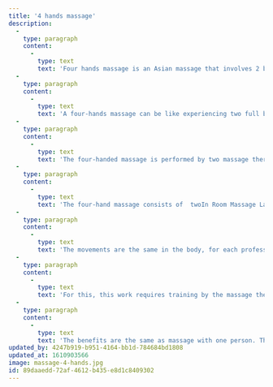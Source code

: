 ```yaml
---
title: '4 hands massage'
description:
  -
    type: paragraph
    content:
      -
        type: text
        text: 'Four hands massage is an Asian massage that involves 2 beautiful masseuses working in tandem to relieve your stress and find every sensitive spot that you have on your body.'
  -
    type: paragraph
    content:
      -
        type: text
        text: 'A four-hands massage can be like experiencing two full body massages at the same time. Good massage therapists will use the client’s body as a form of canvas onto which they choreograph slow, detailed moves of varying paces and pressures.'
  -
    type: paragraph
    content:
      -
        type: text
        text: 'The four-handed massage is performed by two massage therapists simultaneously, applied on the right and left sides of the body, giving the patient double relaxation'
  -
    type: paragraph
    content:
      -
        type: text
        text: 'The four-hand massage consists of  twoIn Room Massage Las Vegas massage therapists performing a synchronized technical work simultaneously, on the right and left side. With double relaxation because it works on both sides of the brain.'
  -
    type: paragraph
    content:
      -
        type: text
        text: 'The movements are the same in the body, for each professional, that is, each on one side of the body with the same pressure applied.'
  -
    type: paragraph
    content:
      -
        type: text
        text: 'For this, this work requires training by the massage therapists, so that the patient feels being massaged by one person.'
  -
    type: paragraph
    content:
      -
        type: text
        text: 'The benefits are the same as massage with one person. The level of muscle relaxation increased because of the use 4 hand with more intense movements. Using the four-hand massage is having all benefits like “double” massage.'
updated_by: 4247b919-b951-4164-bb1d-784684bd1808
updated_at: 1610903566
image: massage-4-hands.jpg
id: 89daaedd-72af-4612-b435-e8d1c8409302
---
```

